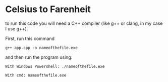 # Celsius to Farenheit

to run this code you will need a C++ compiler (like g++ or clang, in my case I use g++).

First, run this command 
```
g++ app.cpp -o nameofthefile.exe
```

and then run the program using:

```
With Windows Powershell: ./nameofthefile.exe
```

```
With cmd: nameofthefile.exe
```